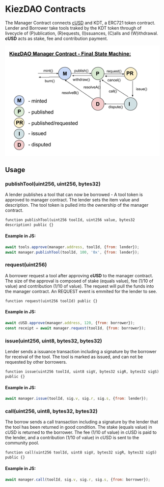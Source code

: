 # KiezDAO Contracts

The Manager Contract connects [cUSD](https://integration-blockscout.celo-testnet.org/tokens/0x095531c4a946623aac5b3a98e4f01701ab25a8e6) and KDT, a ERC721 token contract. Lender and Borrower take tools traked by the KDT token through of livecycle of (P)ublication, (R)equests, (I)ssuances, (C)alls and (W)ithdrawal. **cUSD** acts as stake, fee and contribution payment. 

![KiezDAO - Final State Machine](fsm.png)

## Usage


### publishTool(uint256, uint256, bytes32)

A lender publishes a tool that can now be borrowed - A tool token is approved to manager contract. The lender sets the item value and description. The tool token is pulled into the ownership of the manager contract. 

```solidity
function publishTool(uint256 toolId, uint256 value, bytes32 description) public {}
```

#### Example in JS:
```javascript
await tools.approve(manager.address, toolId, {from: lender});
await manager.publishTool(toolId, 100, '0x', {from: lender});
```


### request(uint256)

A borrower request a tool after approving **cUSD** to the manager contract. The size of the approval is composed of stake (equals value), fee (1/10 of value) and contribution (1/10 of value). The request will pull the funds into the manager contract. An REQUEST event is emmited for the lender to see.
```solidity
function request(uint256 toolId) public {}
```

#### Example in JS:
```javascript
await cUSD.approve(manager.address, 120, {from: borrower});
const receipt = await manager.request(toolId, {from: borrower});
```

### issue(uint256, uint8, bytes32, bytes32)

Lender sends a issuance transaction including a signature by the borrower for receival of the tool. The tool is marked as issued, and can not be requested by other borrowers.

```solidity
function issue(uint256 toolId, uint8 sigV, bytes32 sigR, bytes32 sigS) public {}
```

#### Example in JS:
```javascript
await manager.issue(toolId, sig.v, sig.r, sig.s, {from: lender});
```

### call(uint256, uint8, bytes32, bytes32)

The borrow sends a call transaction including a signature by the lender that the tool has been returned in good condition. The stake (equals value) in cUSD is returned to the borrower. The fee (1/10 of value) in cUSD is paid to the lender, and a contribution (1/10 of value) in cUSD is sent to the community pool.

```solidity
function call(uint256 toolId, uint8 sigV, bytes32 sigR, bytes32 sigS) public {}
```

#### Example in JS:
```javascript
await manager.call(toolId, sig.v, sig.r, sig.s, {from: borrower});
```
